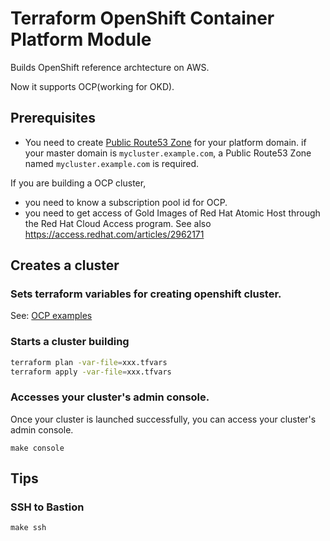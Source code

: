 # Terraform OpenShift Container Platform Module

Builds OpenShift reference archtecture on AWS.

Now it supports OCP(working for OKD).

## Prerequisites

* You need to create [Public Route53 Zone](https://docs.aws.amazon.com/Route53/latest/DeveloperGuide/CreatingHostedZone.html) for your platform domain. if your master domain is `mycluster.example.com`, a Public Route53 Zone named `mycluster.example.com` is required.

If you are building a OCP cluster,

* you need to know a subscription pool id for OCP.
* you need to get access of Gold Images of Red Hat Atomic Host through the Red Hat Cloud Access program. See also https://access.redhat.com/articles/2962171

## Creates a cluster

### Sets terraform variables for creating openshift cluster.

See: [OCP examples](/examples/ocp/terraform.tfvars.example)

### Starts a cluster building

```bash
terraform plan -var-file=xxx.tfvars
terraform apply -var-file=xxx.tfvars
```

### Accesses your cluster's admin console.

Once your cluster is launched successfully, you can access your cluster's admin console.

`make console`

## Tips

### SSH to Bastion

```
make ssh
```
